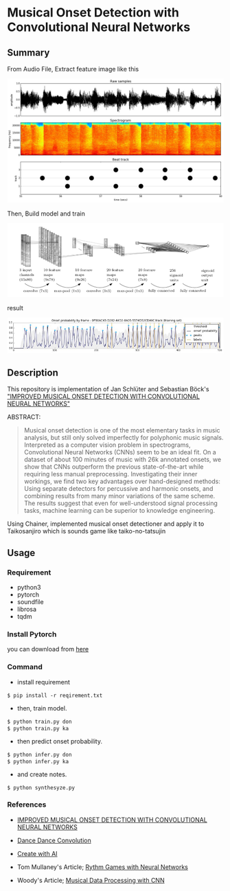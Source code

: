 # Musical Onset Detection with Convolutional Neural Networks 

## Summary
From Audio File, Extract feature image like this

![](./image/onset_detection.jpg)

Then, Build model and train

![](./image/model.png)

result

![](./image/result.jpg)

## Description

This repository is implementation of Jan Schlüter and Sebastian Böck's ["IMPROVED MUSICAL ONSET DETECTION WITH CONVOLUTIONAL NEURAL NETWORKS"](http://www.ofai.at/~jan.schlueter/pubs/2014_icassp.pdf)

ABSTRACT:
>Musical onset detection is one of the most elementary tasks in music analysis, but still only solved imperfectly for polyphonic music signals. Interpreted as a computer vision problem in spectrograms, Convolutional Neural Networks (CNNs) seem to be an ideal fit. On a dataset of about 100 minutes of music with 26k annotated onsets, we show that CNNs outperform the previous state-of-the-art while requiring less manual preprocessing. Investigating their inner workings, we find two key advantages over hand-designed methods: Using separate detectors for percussive and harmonic onsets, and combining results from many minor variations of the same scheme. The results suggest that even for well-understood signal processing tasks, machine learning can be superior to knowledge engineering.

Using Chainer, implemented musical onset detectioner and apply it to Taikosanjiro which is sounds game like taiko-no-tatsujin


## Usage

### Requirement

- python3
- pytorch
- soundfile
- librosa
- tqdm

### Install Pytorch

you can download from [here](https://pytorch.org/get-started/locally/)

### Command

- install requirement

```
$ pip install -r reqirement.txt
```
- then, train model.

```
$ python train.py don
$ python train.py ka
```

- then predict onset probability.

```
$ python infer.py don
$ python infer.py ka
```

- and create notes.

```
$ python synthesyze.py 
```

### References

- [IMPROVED MUSICAL ONSET DETECTION WITH CONVOLUTIONAL NEURAL NETWORKS](http://www.ofai.at/~jan.schlueter/pubs/2014_icassp.pdf)

- [Dance Dance Convolution](https://arxiv.org/pdf/1703.06891.pdf)

- [Create with AI](http://createwith.ai/paper/20170327/393)

- Tom Mullaney's Article; [Rythm Games with Neural Networks](http://tommymullaney.com/projects/rhythm-games-neural-networks)

- Woody's Article; [Musical Data Processing with CNN](https://qiita.com/woodyOutOfABase/items/01cc43fafe767d3edf62)
